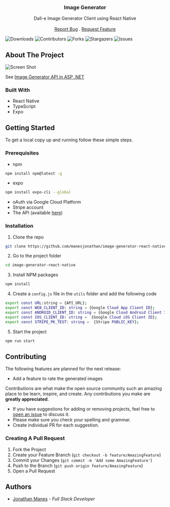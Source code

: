 <br/>
<p align="center">
  <h3 align="center">Image Generator</h3>

  <p align="center">
    Dall-e Image Generator Client using React Native
    <br/>
    <br/>
    <a href="https://github.com/manesjonathan/image-generator-react-native/issues">Report Bug</a>
    .
    <a href="https://github.com/manesjonathan/image-generator-react-native/issues">Request Feature</a>
  </p>

![Downloads](https://img.shields.io/github/downloads/manesjonathan/image-generator-react-native/total) ![Contributors](https://img.shields.io/github/contributors/manesjonathan/image-generator-react-native?color=dark-green) ![Forks](https://img.shields.io/github/forks/manesjonathan/image-generator?style=social) ![Stargazers](https://img.shields.io/github/stars/manesjonathan/image-generator-react-native?style=social) ![Issues](https://img.shields.io/github/issues/manesjonathan/image-generator-react-native)

## About The Project

![Screen Shot](demo.gif)

See [Image Generator API in ASP .NET](https://github.com/manesjonathan/image-generator-.NET)

### Built With

- React Native
- TypeScript
- Expo

## Getting Started

To get a local copy up and running follow these simple steps.

### Prerequisites

* npm

```sh
npm install npm@latest -g
```

* expo

```sh
npm install expo-cli --global
```

* oAuth via Google Cloud Platform
* Stripe account
* The API (available [here](https://github.com/manesjonathan/image-generator-.NET))

### Installation

1. Clone the repo

```sh
git clone https://github.com/manesjonathan/image-generator-react-native.git
```

2. Go to the project folder

```sh
cd image-generator-react-native
```

3. Install NPM packages

```sh
npm install
```

4. Create a `config.js` file in the `utils` folder and add the following code

```sh
export const URL:string = {API_URL};
export const WEB_CLIENT_ID: string = {Google Cloud App Client ID};
export const ANDROID_CLIENT_ID: string = {Google Cloud Android Client ID};
export const IOS_CLIENT_ID: string =  {Google Cloud iOS Client ID};
export const STRIPE_PK_TEST: string =  {Stripe PUBLIC_KEY};
```

5. Start the project

```sh
npm run start
```

## Contributing

The following features are planned for the next release:

* Add a feature to rate the generated images

Contributions are what make the open source community such an amazing place to be learn, inspire, and create. Any
contributions you make are **greatly appreciated**.

* If you have suggestions for adding or removing projects, feel free
  to [open an issue](https://github.com/manesjonathan/image-generator/issues/new) to discuss it.
* Please make sure you check your spelling and grammar.
* Create individual PR for each suggestion.

### Creating A Pull Request

1. Fork the Project
2. Create your Feature Branch (`git checkout -b feature/AmazingFeature`)
3. Commit your Changes (`git commit -m 'Add some AmazingFeature'`)
4. Push to the Branch (`git push origin feature/AmazingFeature`)
5. Open a Pull Request

## Authors

* [Jonathan Manes](https://github.com/manesjonathan/) - *Full Stack Developer*
